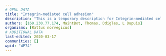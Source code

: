 ```yaml
---
# GPML DATA
title: "Integrin-mediated cell adhesion"
description: "This is a temporary description for Integrin-mediated cell adhesion"
authors: [169.230.77.174, MaintBot, Thomas, Ddigles, L Dupuis]
organisms: [Rattus norvegicus]
# ADDITIONAL DATA
last-edited: 2020-03-17
communities: []
wpid: "WP74"
---
```

